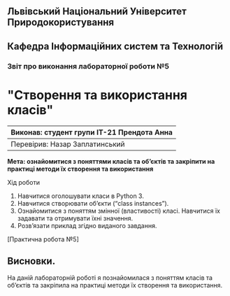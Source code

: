 ﻿## Львівський Національний Університет Природокористування
## Кафедра Інформаційних систем та Технологій



### Звіт про виконання лабораторної роботи №5
# "Створення та використання класів"



| Виконав: студент групи ІТ-21 Прендота Анна|
|----------------------------------------------|
| Перевірив: Назар Заплатинський               |




**Мета: ознайомитися з поняттями класів та об’єктів та закріпити на практиці методи їх створення та використання**


Хід роботи

1. Навчитися оголошувати класи в Python 3.
2. Навчитися створювати об’єкти (“class instances”).
3. Ознайомитися з поняттям змінної (властивості) класі. Навчитися їх задавати та отримувати їхні значення.
4. Розв’язати приклад згідно виданого завдання.

[Практична робота №5]

## Висновки. 

На даній лабораторній роботі я познайомилася з поняттям класів та об’єктів та закріпила на практиці методи їх створення та використання.

